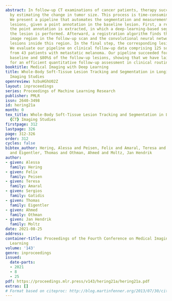 ```yaml
---
abstract: In follow-up CT examinations of cancer patients, therapy success is evaluated
  by estimating the change in tumor size. This process is time-consuming and error-prone.
  We present a pipeline that automates the segmentation and measurement of matching
  lesions, given a point annotation in the baseline lesion. First, a region around
  the point annotation is extracted, in which a deep-learning-based segmentation of
  the lesion is performed. Afterward, a registration algorithm finds the corresponding
  image region in the follow-up scan and the convolutional neural network segments
  lesions inside this region. In the final step, the corresponding lesion is selected.
  We evaluate our pipeline on clinical follow-up data comprising 125 soft-tissue lesions
  from 43 patients with metastatic melanoma. Our pipeline succeeded for $96%$ of the
  baseline and $80%$ of the follow-up lesions, showing that we have laid the foundation
  for an efficient quantitative follow-up assessment in clinical routine.
booktitle: Medical Imaging with Deep Learning
title: Whole-Body Soft-Tissue Lesion Tracking and Segmentation in Longitudinal CT
  Imaging Studies
openreview: hzbuHGhU02Z
layout: inproceedings
series: Proceedings of Machine Learning Research
publisher: PMLR
issn: 2640-3498
id: hering21a
month: 0
tex_title: Whole-Body Soft-Tissue Lesion Tracking and Segmentation in Longitudinal
  {CT} Imaging Studies
firstpage: 312
lastpage: 326
page: 312-326
order: 312
cycles: false
bibtex_author: Hering, Alessa and Peisen, Felix and Amaral, Teresa and Gatidis, Sergios
  and Eigentler, Thomas and Othman, Ahmed and Moltz, Jan Hendrik
author:
- given: Alessa
  family: Hering
- given: Felix
  family: Peisen
- given: Teresa
  family: Amaral
- given: Sergios
  family: Gatidis
- given: Thomas
  family: Eigentler
- given: Ahmed
  family: Othman
- given: Jan Hendrik
  family: Moltz
date: 2021-08-25
address:
container-title: Proceedings of the Fourth Conference on Medical Imaging with Deep
  Learning
volume: '143'
genre: inproceedings
issued:
  date-parts:
  - 2021
  - 8
  - 25
pdf: https://proceedings.mlr.press/v143/hering21a/hering21a.pdf
extras: []
# Format based on citeproc: http://blog.martinfenner.org/2013/07/30/citeproc-yaml-for-bibliographies/
---
```

